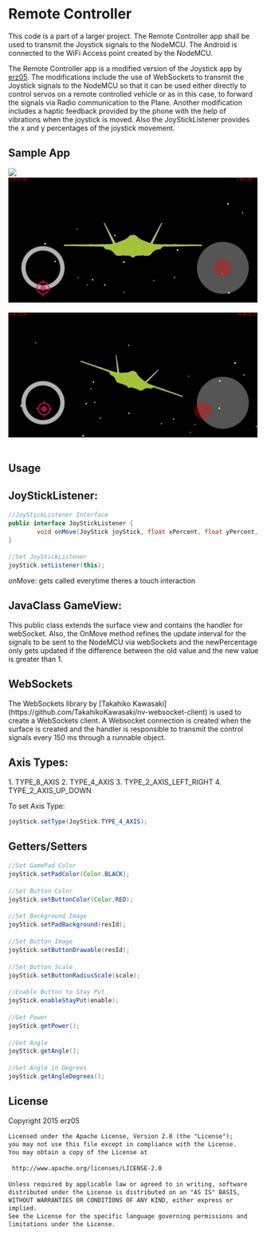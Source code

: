 # Remote Controller

This code is a part of a larger project. The Remote Controller app shall be used to transmit the Joystick signals to the NodeMCU. 
The Android is connected to the WiFi Access point created by the NodeMCU. 
 
The Remote Controller app is a modified version of the Joystick app by [erz05](https://github.com/erz05/JoyStick). 
The modifications include the use of WebSockets to transmit the Joystick signals to the NodeMCU so that it can be used either directly to control 
servos on a remote controlled vehicle or as in this case, to forward the signals via Radio communication to the Plane. 
Another modification includes a haptic feedback provided by the phone with the help of vibrations when the joystick is moved. 
Also the JoyStickListener provides the x and y percentages of the joystick movement. 

<H2>Sample App</H2>
<img height="70px" src="https://github.com/erz05/JoyStick/blob/master/app/src/main/res/mipmap-xxxhdpi/ic_launcher.png" />

<img width="500px" src="https://github.com/SParishwad/Remote-Controller/blob/main/images/WhatsApp%20Image%202021-07-11%20at%2022.05.36.jpeg" />
<br><br>
<img width="500px" src="https://github.com/SParishwad/Remote-Controller/blob/main/images/WhatsApp%20Image%202021-07-11%20at%2022.06.07.jpeg" />
<br><br>

<H2>Usage</H2>

<H2>JoyStickListener:</H2>

```java
//JoyStickListener Interface
public interface JoyStickListener {
        void onMove(JoyStick joyStick, float xPercent, float yPercent, double angle);
}

//Set JoyStickListener
joyStick.setListener(this);
```
onMove: gets called everytime theres a touch interaction


<H2>JavaClass GameView:</H2>
This public class extends the surface view and contains the handler for webSocket. Also, the OnMove method refines the update interval for the signals to be sent to the 
NodeMCU via webSockets and the newPercentage only gets updated if the difference between the old value and the new value is greater than 1.  

<H2>WebSockets</H2>
The WebSockets library by [Takahiko Kawasaki](https://github.com/TakahikoKawasaki/nv-websocket-client) is used to create a WebSockets client. 
A Websocket connection is created when the surface is created and the handler is responsible to transmit the control signals every 150 ms through a runnable object. 

<H2>Axis Types:</H2>
1. TYPE_8_AXIS 
2. TYPE_4_AXIS 
3. TYPE_2_AXIS_LEFT_RIGHT 
4. TYPE_2_AXIS_UP_DOWN

To set Axis Type:

```java
joyStick.setType(JoyStick.TYPE_4_AXIS);
```

<H2>Getters/Setters</H2>

```java
//Set GamePad Color
joyStick.setPadColor(Color.BLACK);

//Set Button Color
joyStick.setButtonColor(Color.RED);

//Set Background Image
joyStick.setPadBackground(resId);

//Set Button Image
joyStick.setButtonDrawable(resId);

//Set Button Scale
joyStick.setButtonRadiusScale(scale);

//Enable Button to Stay Put
joyStick.enableStayPut(enable);

//Get Power
joyStick.getPower();

//Get Angle
joyStick.getAngle();

//Get Angle in Degrees
joyStick.getAngleDegrees();
```

<H2>License</H2>
    Copyright 2015 erz05

    Licensed under the Apache License, Version 2.0 (the "License");
    you may not use this file except in compliance with the License.
    You may obtain a copy of the License at

     http://www.apache.org/licenses/LICENSE-2.0

    Unless required by applicable law or agreed to in writing, software
    distributed under the License is distributed on an "AS IS" BASIS,
    WITHOUT WARRANTIES OR CONDITIONS OF ANY KIND, either express or implied.
    See the License for the specific language governing permissions and
    limitations under the License.

